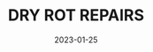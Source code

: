 ---
component: "dry_rot_repairs_banner"
date: "2023-01-25"
title: DRY ROT REPAIRS
text: "A MESSAGE TO BE DETERMINED"
textColor: white
featuredImage: ../../../images/deck/service1_banner.webp
---